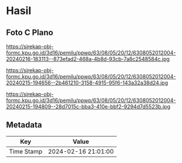 # Hasil

## Foto C Plano

https://sirekap-obj-formc.kpu.go.id/3d16/pemilu/ppwp/63/08/05/20/12/6308052012004-20240216-183113--873efad2-468a-4b8d-93cb-7a8c2548584c.jpg

https://sirekap-obj-formc.kpu.go.id/3d16/pemilu/ppwp/63/08/05/20/12/6308052012004-20240215-194656--2b461210-3158-4915-95f6-143a32a38d24.jpg

https://sirekap-obj-formc.kpu.go.id/3d16/pemilu/ppwp/63/08/05/20/12/6308052012004-20240215-194809--28d7015c-bba3-410e-bbf2-9294d7d5523b.jpg


## Metadata

| Key        | Value               |
| ---------- | ------------------- |
| Time Stamp | 2024-02-16 21:01:00 |



